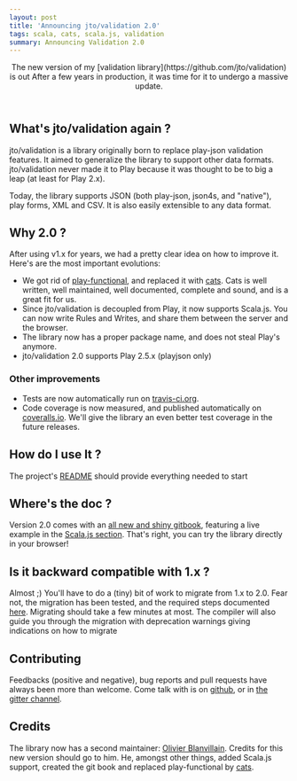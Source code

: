 ```yaml
---
layout: post
title: 'Announcing jto/validation 2.0'
tags: scala, cats, scala.js, validation
summary: Announcing Validation 2.0
---
```


<header>
The new version of my [validation library](https://github.com/jto/validation) is out After a few years in production, it was time for it to undergo a massive update.
</header>

## What's jto/validation again ?

jto/validation is a library originally born to replace play-json validation features. It aimed to generalize the library to support other data formats. jto/validation never made it to Play because it was thought to be to big a leap (at least for Play 2.x).

Today, the library supports JSON (both play-json, json4s, and "native"), play forms, XML and CSV. It is also easily extensible to any data format.

## Why 2.0 ?

After using v1.x for years, we had a pretty clear idea on how to improve it. Here's are the most important evolutions:

- We got rid of [play-functional](https://github.com/playframework/playframework/tree/master/framework/src/play-functional/src/main/scala/play/api/libs/functional), and replaced it with [cats](https://github.com/typelevel/cats). Cats is well written, well maintained, well documented, complete and sound, and is a great fit for us.
- Since jto/validation is decoupled from Play, it now supports Scala.js. You can now write Rules and Writes, and share them between the server and the browser.
- The library now has a proper package name, and does not steal Play's anymore.
- jto/validation 2.0 supports Play 2.5.x (playjson only)

### Other improvements

- Tests are now automatically run on [travis-ci.org](https://travis-ci.org/jto/validation).
- Code coverage is now measured, and published automatically on [coveralls.io](https://coveralls.io/github/jto/validation). We'll give the library an even better test coverage in the future releases.


## How do I use It ?

The project's [README](https://github.com/jto/validation/blob/master/README.md) should provide everything needed to start

## Where's the doc ?

Version 2.0 comes with an [all new and shiny gitbook](http://jto.github.io/validation/docs/book/), featuring a live example in the [Scala.js section](http://jto.github.io/validation/docs/book/ScalaJsValidation.html). That's right, you can try the library directly in your browser!

## Is it backward compatible with 1.x ?

Almost ;) You'll have to do a (tiny) bit of work to migrate from 1.x to 2.0. Fear not, the migration has been tested, and the required steps documented [here](http://jto.github.io/validation/docs/book/V2MigrationGuide.html). Migrating should take a few minutes at most. The compiler will also guide you through the migration with deprecation warnings giving indications on how to migrate

## Contributing

Feedbacks (positive and negative), bug reports and pull requests have always been more than welcome. Come talk with is on [github](https://github.com/jto/validation), or in [the gitter channel](https://gitter.im/jto/validation).

## Credits

The library now has a second maintainer: [Olivier Blanvillain](https://github.com/OlivierBlanvillain).
Credits for this new version should go to him. He, amongst other things, added Scala.js support, created the git book and replaced play-functional by [cats](https://github.com/typelevel/cats).
